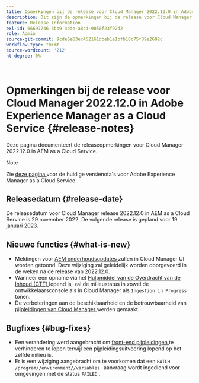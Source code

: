 ```yaml
---
title: Opmerkingen bij de release voor Cloud Manager 2022.12.0 in Adobe Experience Manager as a Cloud Service
description: Dit zijn de opmerkingen bij de release voor Cloud Manager 2022.12.0 in AEM as a Cloud Service.
feature: Release Information
exl-id: 66697746-3bb9-4ede-a8c4-9050f23f92d2
role: Admin
source-git-commit: 9cde6e63ec452161dbeb1e1bfb10c75f89e2692c
workflow-type: tm+mt
source-wordcount: '212'
ht-degree: 0%

---
```


# Opmerkingen bij de release voor Cloud Manager 2022.12.0 in Adobe Experience Manager as a Cloud Service {#release-notes}

Deze pagina documenteert de releaseopmerkingen voor Cloud Manager 2022.12.0 in AEM as a Cloud Service.

>[!NOTE]
>
>Zie [ deze pagina ](/help/release-notes/release-notes-cloud/release-notes-current.md) voor de huidige versienota&#39;s voor Adobe Experience Manager as a Cloud Service.

## Releasedatum {#release-date}

De releasedatum voor Cloud Manager release 2022.12.0 in AEM as a Cloud Service is 29 november 2022. De volgende release is gepland voor 19 januari 2023.

## Nieuwe functies {#what-is-new}

* Meldingen voor [ AEM onderhoudsupdates ](/help/overview/what-is-new-and-different.md#aem-updates) zullen in Cloud Manager UI worden getoond. Deze wijziging zal geleidelijk worden doorgevoerd in de weken na de release van 2022.12.0.
* Wanneer een opname via het [ Hulpmiddel van de Overdracht van de Inhoud (CTT) ](/help/journey-migration/content-transfer-tool/using-content-transfer-tool/overview-content-transfer-tool.md) lopend is, zal de milieustatus in zowel de ontwikkelaarsconsole als in Cloud Manager als `Ingestion in Progress` tonen.
* De verbeteringen aan de beschikbaarheid en de betrouwbaarheid van [ pijpleidingen van Cloud Manager ](/help/implementing/cloud-manager/configuring-pipelines/introduction-ci-cd-pipelines.md) werden gemaakt.

## Bugfixes {#bug-fixes}

* Een verandering werd aangebracht om [ front-end pijpleidingen ](/help/implementing/cloud-manager/configuring-pipelines/introduction-ci-cd-pipelines.md#front-end) te verhinderen te lopen terwijl een pijpleidingsuitvoering lopend op het zelfde milieu is.
* Er is een wijziging aangebracht om te voorkomen dat een `PATCH /program//environment//variables` -aanvraag wordt ingediend voor omgevingen met de status `FAILED` .
